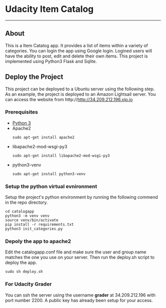 # Udacity Item Catalog 
_______________________
## About
This is a Item Catalog app. It provides a list of items within a variety of categories.
You can login the app using Google login. Logined users will have the ability to post, edit and delete their own items. This project is implemented using Python3 Flask and Sqlite.

## Deploy the Project
This project can be deployed to a Ubuntu server using the following step.
As an example, the project is deployed to an Amazon Lightsail server.
You can access the website from http://http://34.209.212.196.xip.io

### Prerequisites
* [Python 3](https://www.python.org/downloads/)
* Apache2
  ```
  sudo apt-get install apache2
  ```
* libapache2-mod-wsgi-py3
  ```
  sudo apt-get install libapache2-mod-wsgi-py3
  ```
* python3-venv
  ```
  sudo apt-get install python3-venv
  ```

### Setup the python virtual evnironment
Setup the project's python environment by running the following commend in
the repo directory.
```
cd catalogapp
python3 -m venv venv
source venv/bin/activate
pip install -r requirements.txt 
python3 init_categories.py
```

### Depoly the app to apache2
Edit the catalogapp.conf file and make sure the user and group name matches the one you use on your server. Then run the deploy.sh script to deploy the app.
```
sudo sh deploy.sh
```

### For Udacity Grader
You can ssh the server using the username **grader** at 34.209.212.196 with port number 2200. A public key has already been setup for your access.
